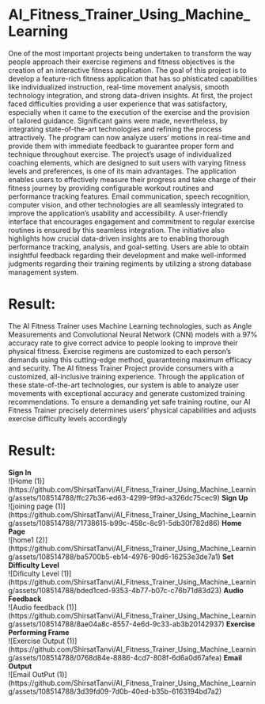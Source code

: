 # AI_Fitness_Trainer_Using_Machine_Learning
One of the most important projects being undertaken to transform the way people approach their exercise regimens and fitness objectives is the creation of an interactive fitness application. The goal of this project is to develop a feature-rich fitness application that has so phisticated capabilities like individualized instruction, real-time movement analysis, smooth technology integration, and strong data-driven insights. At first, the project faced difficulties providing a user experience that was satisfactory, especially when it came to the execution of the exercise and the provision of tailored guidance. Significant gains were made, nevertheless, by integrating state-of-the-art technologies and refining the process attractively. The program can now analyze users’ motions in real-time and provide them with immediate feedback to guarantee proper form and technique throughout exercise. The project’s usage of individualized coaching elements, which are designed to suit users with varying fitness levels and preferences, is one of its main advantages. The application enables users to effectively measure their progress and take charge of their fitness journey by providing configurable workout routines and performance tracking features. Email communication, speech recognition, computer vision, and other technologies are all seamlessly integrated to improve the application’s usability and accessibility. A user-friendly interface that encourages engagement and commitment to regular exercise routines is ensured by this seamless integration. The initiative also highlights how crucial data-driven insights are to enabling thorough performance tracking, analysis, and goal-setting. Users are able to obtain insightful feedback regarding their development and make well-informed judgments regarding their training regiments by utilizing a strong database management system.
<br>
<h1>Result:</h1>
The AI Fitness Trainer uses Machine Learning technologies, such as Angle Measurements and Convolutional Neural Network (CNN) models with a 97% accuracy rate to give correct advice to people looking to improve their physical fitness. Exercise regimens are customized to each person’s demands using this cutting-edge method, guaranteeing maximum efficacy and security. The AI fitness Trainer Project provide consumers with a customized, all-inclusive training experience. Through the application of these state-of-the-art technologies, our system is able to analyze user movements with exceptional accuracy and generate customized training recommendations. To ensure a demanding yet safe training routine, our AI Fitness Trainer precisely determines users’ physical capabilities and adjusts exercise difficulty levels accordingly
<h1>Result:</h1>
<b>Sign In</b><br>
![Home (1)](https://github.com/ShirsatTanvi/AI_Fitness_Trainer_Using_Machine_Learning/assets/108514788/ffc27b36-ed63-4299-9f9d-a326dc75cec9)
<b>Sign Up</b><br>
![joining page (1)](https://github.com/ShirsatTanvi/AI_Fitness_Trainer_Using_Machine_Learning/assets/108514788/71738615-b99c-458c-8c91-5db30f782d86)
<b>Home Page</b><br>
![home1 (2)](https://github.com/ShirsatTanvi/AI_Fitness_Trainer_Using_Machine_Learning/assets/108514788/ba5700b5-eb14-4976-90d6-16253e3de7a1)
<b>Set Difficulty Level</b><br>
![Dificulty Level (1)](https://github.com/ShirsatTanvi/AI_Fitness_Trainer_Using_Machine_Learning/assets/108514788/bded1ced-9353-4b77-b07c-c76b71d83d23)
<b>Audio Feedback</b><br>
![Audio feedback (1)](https://github.com/ShirsatTanvi/AI_Fitness_Trainer_Using_Machine_Learning/assets/108514788/8ae04a8c-8557-4e6d-9c33-ab3b20142937)
<b>Exercise Performing Frame</b><br>
![Exercise Output (1)](https://github.com/ShirsatTanvi/AI_Fitness_Trainer_Using_Machine_Learning/assets/108514788/0768d84e-8886-4cd7-808f-6d6a0d67afea)
<b>Email Output</b><br>
![Email OutPut (1)](https://github.com/ShirsatTanvi/AI_Fitness_Trainer_Using_Machine_Learning/assets/108514788/3d39fd09-7d0b-40ed-b35b-6163194bd7a2)
